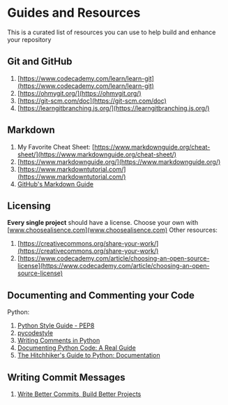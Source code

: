 # Guides and Resources
This is a curated list of resources you can use to help build and enhance your repository

## Git and GitHub
1. [https://www.codecademy.com/learn/learn-git](https://www.codecademy.com/learn/learn-git)
2. [https://ohmygit.org/](https://ohmygit.org/)
3. [https://git-scm.com/doc](https://git-scm.com/doc)
4. [https://learngitbranching.js.org/](https://learngitbranching.js.org/)

## Markdown
1. My Favorite Cheat Sheet: [https://www.markdownguide.org/cheat-sheet/](https://www.markdownguide.org/cheat-sheet/)
2. [https://www.markdownguide.org/](https://www.markdownguide.org/)
3. [https://www.markdowntutorial.com/](https://www.markdowntutorial.com/)
4. [GitHub's Markdown Guide](https://docs.github.com/en/get-started/writing-on-github/getting-started-with-writing-and-formatting-on-github/basic-writing-and-formatting-syntax)

## Licensing
**Every single project** should have a license. Choose your own with [www.choosealisence.com](www.choosealisence.com)
Other resources:
   1. [https://creativecommons.org/share-your-work/](https://creativecommons.org/share-your-work/)
   2. [https://www.codecademy.com/article/choosing-an-open-source-license](https://www.codecademy.com/article/choosing-an-open-source-license)


## Documenting and Commenting your Code
Python:
   1. [Python Style Guide - PEP8](https://peps.python.org/pep-0008/)
   2. [pycodestyle](https://pypi.org/project/pycodestyle/)
   3. [Writing Comments in Python](https://realpython.com/python-comments-guide/)
   4. [Documenting Python Code: A Real Guide](https://realpython.com/documenting-python-code/)
   5. [The Hitchhiker's Guide to Python: Documentation](https://docs.python-guide.org/writing/documentation/)

## Writing Commit Messages
1. [Write Better Commits, Build Better Projects](https://github.blog/2022-06-30-write-better-commits-build-better-projects/)
   
